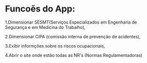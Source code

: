 # Funcoẽs do App:
1.Dimensionar SESMT(Serviços Especializados em Engenharia de Segurança e em Medicina do Trabalho),

2.Dimensionar  CIPA (comissão interna de  prevenção de acidentes),

3.Exibir informções  sobre os riscos ocupacionais,

4.Abrir o site onde estão todas as NR's (Normas Regulamentadoras)
         
      
